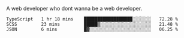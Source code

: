 A web developer who dont wanna be a web developer.

<!--START_SECTION:waka-->

```text
TypeScript   1 hr 18 mins    ██████████████████░░░░░░░   72.28 %
SCSS         23 mins         █████▒░░░░░░░░░░░░░░░░░░░   21.48 %
JSON         6 mins          █▓░░░░░░░░░░░░░░░░░░░░░░░   06.25 %
```

<!--END_SECTION:waka-->
